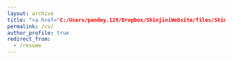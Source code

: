 ```yaml
---
layout: archive
title: "<a href="C:/Users/pandey.129/Dropbox/ShinjiniWebsite/files/Shinjini_CV.pdf"></a>"
permalink: /cv/
author_profile: true
redirect_from:
  - /resume
---
```


<!---

Please **_[click here](/files/CV/Shinjini_CV.pdf)_** to download my CV

<div style="position:relative;height:100vh;">
<iframe src="/files/CV/Shinjini_CV.pdf" width="100%" height="100%" border="none" margin="0" padding="0" allowfullscreen></iframe>
</div>	

<iframe src="/files/CV/Shinjini_CV.pdf" width="85%" height="1050" frameborder="no" border="0" marginwidth="0" marginheight="0"></iframe>

<div style="display:block;margin:0;padding:0;border:0;outline:0;font-size:10px!important;color:#AAA!important;vertical-align:baseline;background:transparent;width:100%;">
  <iframe frameborder="0" height="1000" scrolling="no" src="/files/CV/Shinjini_CV.pdf" width="1000"></iframe>
</div>

-->
